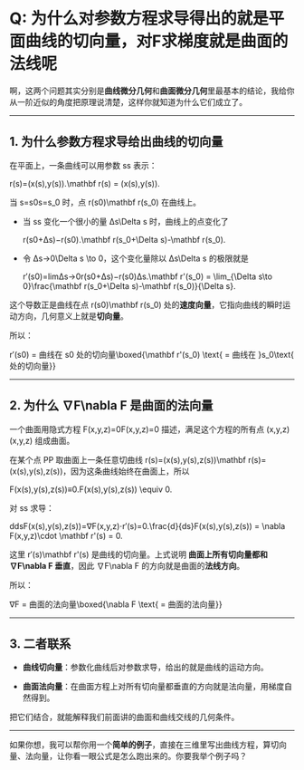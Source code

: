 # Q: 为什么对参数方程求导得出的就是平面曲线的切向量，对F求梯度就是曲面的法线呢
啊，这两个问题其实分别是**曲线微分几何**和**曲面微分几何**里最基本的结论，我给你从一阶近似的角度把原理说清楚，这样你就知道为什么它们成立了。

---

## 1. 为什么参数方程求导给出曲线的切向量

在平面上，一条曲线可以用参数 ss 表示：

r(s)=(x(s),y(s)).\mathbf r(s) = (x(s),y(s)).

当 s=s0s=s_0 时，点 r(s0)\mathbf r(s_0) 在曲线上。

- 当 ss 变化一个很小的量 Δs\Delta s 时，曲线上的点变化了
    
    r(s0+Δs)−r(s0).\mathbf r(s_0+\Delta s)-\mathbf r(s_0).
- 令 Δs→0\Delta s \to 0，这个变化量除以 Δs\Delta s 的极限就是
    
    r′(s0)=lim⁡Δs→0r(s0+Δs)−r(s0)Δs.\mathbf r'(s_0) = \lim_{\Delta s\to 0}\frac{\mathbf r(s_0+\Delta s)-\mathbf r(s_0)}{\Delta s}.

这个导数正是曲线在点 r(s0)\mathbf r(s_0) 处的**速度向量**，它指向曲线的瞬时运动方向，几何意义上就是**切向量**。

所以：

r′(s0) = 曲线在 s0 处的切向量\boxed{\mathbf r'(s_0) \text{ = 曲线在 }s_0\text{ 处的切向量}}

---

## 2. 为什么 ∇F\nabla F 是曲面的法向量

一个曲面用隐式方程 F(x,y,z)=0F(x,y,z)=0 描述，满足这个方程的所有点 (x,y,z)(x,y,z) 组成曲面。

在某个点 PP 取曲面上一条任意切曲线 r(s)=(x(s),y(s),z(s))\mathbf r(s)=(x(s),y(s),z(s))，因为这条曲线始终在曲面上，所以

F(x(s),y(s),z(s))≡0.F(x(s),y(s),z(s)) \equiv 0.

对 ss 求导：

ddsF(x(s),y(s),z(s))=∇F(x,y,z)⋅r′(s)=0.\frac{d}{ds}F(x(s),y(s),z(s)) = \nabla F(x,y,z)\cdot \mathbf r'(s) = 0.

这里 r′(s)\mathbf r'(s) 是曲线的切向量。上式说明 **曲面上所有切向量都和 ∇F\nabla F 垂直**，因此 ∇F\nabla F 的方向就是曲面的**法线方向**。

所以：

∇F = 曲面的法向量\boxed{\nabla F \text{ = 曲面的法向量}}

---

## 3. 二者联系

- **曲线切向量**：参数化曲线后对参数求导，给出的就是曲线的运动方向。
    
- **曲面法向量**：在曲面方程上对所有切向量都垂直的方向就是法向量，用梯度自然得到。
    

把它们结合，就能解释我们前面讲的曲面和曲线交线的几何条件。

---

如果你想，我可以帮你用一个**简单的例子**，直接在三维里写出曲线方程，算切向量、法向量，让你看一眼公式是怎么跑出来的。你要我举个例子吗？